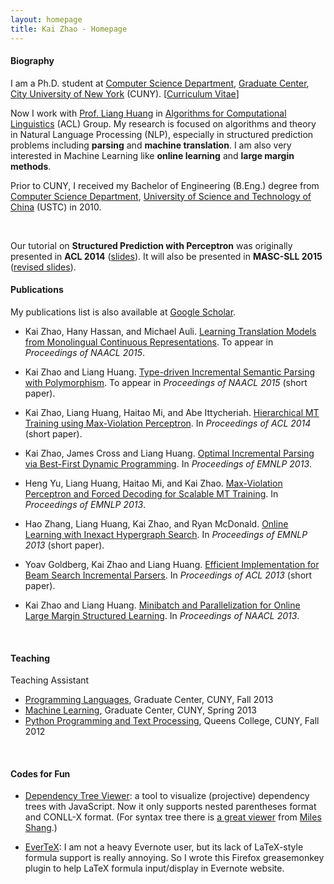 ```yaml
---
layout: homepage
title: Kai Zhao - Homepage
---
```


#### Biography

I am a Ph.D. student at [Computer Science Department](http://cs.gc.cuny.edu/), [Graduate Center](http://www.gc.cuny.edu/), [City University of New York](http://www.cuny.edu/index.html) (CUNY). [[Curriculum Vitae](cv.pdf)]

Now I work with [Prof. Liang Huang](http://acl.cs.qc.edu/~lhuang/) in [Algorithms for Computational Linguistics](http://acl.cs.qc.edu/) (ACL) Group. My research is focused on algorithms and theory in Natural Language Processing (NLP), especially in structured prediction problems including **parsing** and **machine translation**. I am also very interested in Machine Learning like **online learning** and **large margin methods**.

Prior to CUNY, I received my Bachelor of Engineering (B.Eng.) degree from [Computer Science Department](http://cs.ustc.edu.cn/), [University of Science and Technology of China](http://www.ustc.edu.cn/) (USTC) in 2010.

<br />

<div class="alert alert-info">
              <p>Our tutorial on <b>Structured Prediction with Perceptron</b> was originally presented in <b>ACL 2014</b> (<a href="http://acl.cs.qc.edu/~lhuang/slides/perc-tutorial.pdf">slides</a>).  
              It will also be presented in <b>MASC-SLL 2015</b> (<a href="files/perc-tutorial-masc.pdf">revised slides</a>). </p> 
</div>


#### Publications

My publications list is also available at [Google Scholar](http://scholar.google.com/citations?user=5CCzY6MAAAAJ&hl=en).

* Kai Zhao, Hany Hassan, and Michael Auli. [Learning Translation Models from Monolingual Continuous Representations](http://kaizhao.me/publications/contrepr-mt.pdf). To appear in _Proceedings of NAACL 2015_.

* Kai Zhao and Liang Huang. [Type-driven Incremental Semantic Parsing with Polymorphism](http://kaizhao.me/publications/tisp.pdf). To appear in _Proceedings of NAACL 2015_ (short paper).

* Kai Zhao, Liang Huang, Haitao Mi, and Abe Ittycheriah. [Hierarchical MT Training using Max-Violation Perceptron](http://www.aclweb.org/anthology/P/P14/P14-2127.pdf). In _Proceedings of ACL 2014_ (short paper).

* Kai Zhao, James Cross and Liang Huang. [Optimal Incremental Parsing via Best-First Dynamic Programming](http://aclweb.org/anthology/D/D13/D13-1071.pdf). In _Proceedings of EMNLP 2013_.

* Heng Yu, Liang Huang, Haitao Mi, and Kai Zhao. [Max-Violation Perceptron and Forced Decoding for Scalable MT Training](http://aclweb.org/anthology/D/D13/D13-1112.pdf). In _Proceedings of EMNLP 2013_.

* Hao Zhang, Liang Huang, Kai Zhao, and Ryan McDonald. [Online Learning with Inexact Hypergraph Search](http://aclweb.org/anthology/D/D13/D13-1093.pdf). In _Proceedings of EMNLP 2013_ (short paper).

* Yoav Goldberg, Kai Zhao and Liang Huang. [Efficient Implementation for Beam Search Incremental Parsers](http://www.aclweb.org/anthology/P/P13/P13-2111.pdf). In _Proceedings of ACL 2013_ (short paper).

* Kai Zhao and Liang Huang. [Minibatch and Parallelization for Online Large Margin Structured Learning](http://www.aclweb.org/anthology/N/N13/N13-1038.pdf). In _Proceedings of NAACL 2013_.

<br />

#### Teaching

Teaching Assistant

* [Programming Languages](http://acl.cs.qc.edu/~lhuang/teaching/PL/), Graduate Center, CUNY, Fall 2013
* [Machine Learning](http://acl.cs.qc.edu/~lhuang/teaching/machine-learning/), Graduate Center, CUNY, Spring 2013
* [Python Programming and Text Processing](http://acl.cs.qc.edu/~lhuang/teaching/python-2012f/), Queens College, CUNY, Fall 2012

<br />

#### Codes for Fun

* [Dependency Tree Viewer](deptreeviewer): a tool to visualize (projective) dependency trees with JavaScript. Now it only supports nested parentheses format and CONLL-X format. (For syntax tree there is [a great viewer](http://mshang.ca/syntree/) from [Miles Shang](http://mshang.ca/).)

* [EverTeX](http://github.com/kaayy/everTex): I am not a heavy Evernote user, but its lack of LaTeX-style formula support is really annoying. So I wrote this Firefox greasemonkey plugin to help LaTeX formula input/display in Evernote website.
